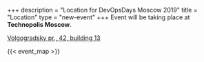 +++
description = "Location for DevOpsDays Moscow 2019"
title = "Location"
type = "new-event"
+++
Event will be taking place at **Technopolis Moscow**.

<a href="https://www.google.com/maps/place/Tekhnopolis+%22Moskva%22/@55.710191,37.7191153,17z/data=!3m1!4b1!4m5!3m4!1s0x414ab51dcb74e3d3:0x213b2cc66ba6501e!8m2!3d55.710191!4d37.721304">Volgogradsky pr., 42, building 13</a>

{{< event_map >}}